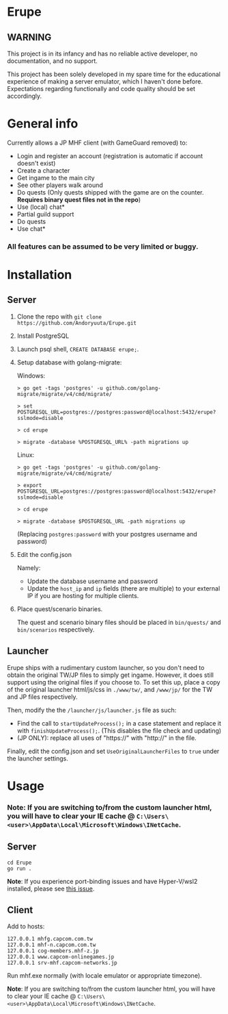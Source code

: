 # Erupe
## WARNING 
This project is in its infancy and has no reliable active developer, no documentation, and no support.

This project has been solely developed in my spare time for the educational experience of making a server emulator, which I haven't done before. Expectations regarding functionally and code quality should be set accordingly.

# General info
Currently allows a JP MHF client (with GameGuard removed) to:
* Login and register an account (registration is automatic if account doesn't exist)
* Create a character
* Get ingame to the main city
* See other players walk around
* Do quests (Only quests shipped with the game are on the counter. **Requires binary quest files not in the repo**)
* Use (local) chat*
* Partial guild support
* Do quests
* Use chat*

### All features can be assumed to be very limited or buggy.

# Installation
## Server
1. Clone the repo with `git clone https://github.com/Andoryuuta/Erupe.git`
2. Install PostgreSQL
3. Launch psql shell, `CREATE DATABASE erupe;`.
4. Setup database with golang-migrate:

    Windows:
    ```
    > go get -tags 'postgres' -u github.com/golang-migrate/migrate/v4/cmd/migrate/

    > set POSTGRESQL_URL=postgres://postgres:password@localhost:5432/erupe?sslmode=disable

    > cd erupe

    > migrate -database %POSTGRESQL_URL% -path migrations up
    ```

    Linux:
    ```
    > go get -tags 'postgres' -u github.com/golang-migrate/migrate/v4/cmd/migrate/

    > export POSTGRESQL_URL=postgres://postgres:password@localhost:5432/erupe?sslmode=disable

    > cd erupe

    > migrate -database $POSTGRESQL_URL -path migrations up
    ```

    (Replacing `postgres:password` with your postgres username and password)

5. Edit the config.json

    Namely:
    * Update the database username and password
    * Update the `host_ip` and `ip` fields (there are multiple) to your external IP if you are hosting for multiple clients.

6. Place quest/scenario binaries.

    The quest and scenario binary files should be placed in `bin/quests/` and `bin/scenarios` respectively.

## Launcher
Erupe ships with a rudimentary custom launcher, so you don't need to obtain the original TW/JP files to simply get ingame. However, it does still support using the original files if you choose to. To set this up, place a copy of the original launcher html/js/css in `./www/tw/`, and `/www/jp/` for the TW and JP files respectively.

Then, modify the the `/launcher/js/launcher.js` file as such:
* Find the call to `startUpdateProcess();` in a case statement and replace it with `finishUpdateProcess();`. (This disables the file check and updating)
* (JP ONLY): replace all uses of "https://" with "http://" in the file.

Finally, edit the config.json and set `UseOriginalLauncherFiles` to `true` under the launcher settings.

# Usage
### Note: If you are switching to/from the custom launcher html, you will have to clear your IE cache @ `C:\Users\<user>\AppData\Local\Microsoft\Windows\INetCache`.

## Server
```
cd Erupe
go run .
```
**Note**: If you experience port-binding issues and have Hyper-V/wsl2 installed, please see [this issue](https://github.com/Andoryuuta/Erupe/issues/34).

## Client
Add to hosts:
```
127.0.0.1 mhfg.capcom.com.tw
127.0.0.1 mhf-n.capcom.com.tw
127.0.0.1 cog-members.mhf-z.jp
127.0.0.1 www.capcom-onlinegames.jp
127.0.0.1 srv-mhf.capcom-networks.jp
```

Run mhf.exe normally (with locale emulator or appropriate timezone).

**Note**: If you are switching to/from the custom launcher html, you will have to clear your IE cache @ `C:\Users\<user>\AppData\Local\Microsoft\Windows\INetCache`.
